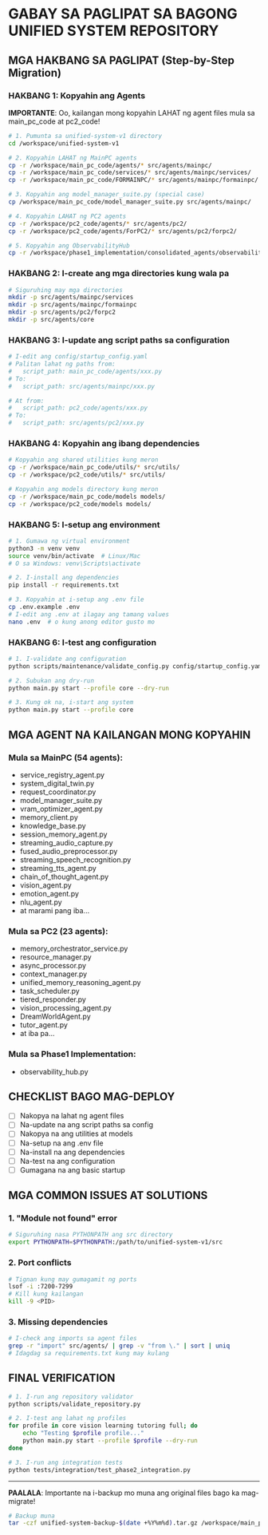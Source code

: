 # GABAY SA PAGLIPAT SA BAGONG UNIFIED SYSTEM REPOSITORY

## MGA HAKBANG SA PAGLIPAT (Step-by-Step Migration)

### HAKBANG 1: Kopyahin ang Agents

**IMPORTANTE**: Oo, kailangan mong kopyahin LAHAT ng agent files mula sa main_pc_code at pc2_code!

```bash
# 1. Pumunta sa unified-system-v1 directory
cd /workspace/unified-system-v1

# 2. Kopyahin LAHAT ng MainPC agents
cp -r /workspace/main_pc_code/agents/* src/agents/mainpc/
cp -r /workspace/main_pc_code/services/* src/agents/mainpc/services/
cp -r /workspace/main_pc_code/FORMAINPC/* src/agents/mainpc/formainpc/

# 3. Kopyahin ang model_manager_suite.py (special case)
cp /workspace/main_pc_code/model_manager_suite.py src/agents/mainpc/

# 4. Kopyahin LAHAT ng PC2 agents  
cp -r /workspace/pc2_code/agents/* src/agents/pc2/
cp -r /workspace/pc2_code/agents/ForPC2/* src/agents/pc2/forpc2/

# 5. Kopyahin ang ObservabilityHub
cp -r /workspace/phase1_implementation/consolidated_agents/observability_hub/backup_observability_hub/* src/agents/core/
```

### HAKBANG 2: I-create ang mga directories kung wala pa

```bash
# Siguruhing may mga directories
mkdir -p src/agents/mainpc/services
mkdir -p src/agents/mainpc/formainpc
mkdir -p src/agents/pc2/forpc2
mkdir -p src/agents/core
```

### HAKBANG 3: I-update ang script paths sa configuration

```bash
# I-edit ang config/startup_config.yaml
# Palitan lahat ng paths from:
#   script_path: main_pc_code/agents/xxx.py
# To:
#   script_path: src/agents/mainpc/xxx.py

# At from:
#   script_path: pc2_code/agents/xxx.py  
# To:
#   script_path: src/agents/pc2/xxx.py
```

### HAKBANG 4: Kopyahin ang ibang dependencies

```bash
# Kopyahin ang shared utilities kung meron
cp -r /workspace/main_pc_code/utils/* src/utils/
cp -r /workspace/pc2_code/utils/* src/utils/

# Kopyahin ang models directory kung meron
cp -r /workspace/main_pc_code/models models/
cp -r /workspace/pc2_code/models models/
```

### HAKBANG 5: I-setup ang environment

```bash
# 1. Gumawa ng virtual environment
python3 -m venv venv
source venv/bin/activate  # Linux/Mac
# O sa Windows: venv\Scripts\activate

# 2. I-install ang dependencies
pip install -r requirements.txt

# 3. Kopyahin at i-setup ang .env file
cp .env.example .env
# I-edit ang .env at ilagay ang tamang values
nano .env  # o kung anong editor gusto mo
```

### HAKBANG 6: I-test ang configuration

```bash
# 1. I-validate ang configuration
python scripts/maintenance/validate_config.py config/startup_config.yaml

# 2. Subukan ang dry-run
python main.py start --profile core --dry-run

# 3. Kung ok na, i-start ang system
python main.py start --profile core
```

## MGA AGENT NA KAILANGAN MONG KOPYAHIN

### Mula sa MainPC (54 agents):
- service_registry_agent.py
- system_digital_twin.py
- request_coordinator.py
- model_manager_suite.py
- vram_optimizer_agent.py
- memory_client.py
- knowledge_base.py
- session_memory_agent.py
- streaming_audio_capture.py
- fused_audio_preprocessor.py
- streaming_speech_recognition.py
- streaming_tts_agent.py
- chain_of_thought_agent.py
- vision_agent.py
- emotion_agent.py
- nlu_agent.py
- at marami pang iba...

### Mula sa PC2 (23 agents):
- memory_orchestrator_service.py
- resource_manager.py
- async_processor.py
- context_manager.py
- unified_memory_reasoning_agent.py
- task_scheduler.py
- tiered_responder.py
- vision_processing_agent.py
- DreamWorldAgent.py
- tutor_agent.py
- at iba pa...

### Mula sa Phase1 Implementation:
- observability_hub.py

## CHECKLIST BAGO MAG-DEPLOY

- [ ] Nakopya na lahat ng agent files
- [ ] Na-update na ang script paths sa config
- [ ] Nakopya na ang utilities at models
- [ ] Na-setup na ang .env file
- [ ] Na-install na ang dependencies
- [ ] Na-test na ang configuration
- [ ] Gumagana na ang basic startup

## MGA COMMON ISSUES AT SOLUTIONS

### 1. "Module not found" error
```bash
# Siguruhing nasa PYTHONPATH ang src directory
export PYTHONPATH=$PYTHONPATH:/path/to/unified-system-v1/src
```

### 2. Port conflicts
```bash
# Tignan kung may gumagamit ng ports
lsof -i :7200-7299
# Kill kung kailangan
kill -9 <PID>
```

### 3. Missing dependencies
```bash
# I-check ang imports sa agent files
grep -r "import" src/agents/ | grep -v "from \." | sort | uniq
# Idagdag sa requirements.txt kung may kulang
```

## FINAL VERIFICATION

```bash
# 1. I-run ang repository validator
python scripts/validate_repository.py

# 2. I-test ang lahat ng profiles
for profile in core vision learning tutoring full; do
    echo "Testing $profile profile..."
    python main.py start --profile $profile --dry-run
done

# 3. I-run ang integration tests
python tests/integration/test_phase2_integration.py
```

---

**PAALALA**: Importante na i-backup mo muna ang original files bago ka mag-migrate!

```bash
# Backup muna
tar -czf unified-system-backup-$(date +%Y%m%d).tar.gz /workspace/main_pc_code /workspace/pc2_code
```